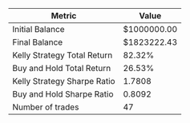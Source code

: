 | Metric | Value |
| --- | --- |
| Initial Balance | $1000000.00 |
| Final Balance | $1823222.43 |
| Kelly Strategy Total Return | 82.32% |
| Buy and Hold Total Return | 26.53% |
| Kelly Strategy Sharpe Ratio | 1.7808 |
| Buy and Hold Sharpe Ratio | 0.8092 |
| Number of trades | 47 |
